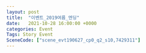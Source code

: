 ```yaml
---
layout: post
title:  "이벤트_2019여름_엔딩"
date:   2021-10-28 16:00:00 +0000
categories: Event
Tags: Story Event
SceneCode: ["scene_evt190627_cp0_q2_s10,7429311"]
---
```


